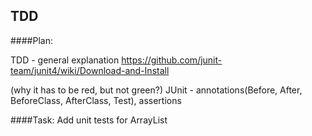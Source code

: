 
## TDD

####Plan: 

TDD - general explanation
https://github.com/junit-team/junit4/wiki/Download-and-Install

(why it has to be red, but not green?)
JUnit - annotations(Before, After, BeforeClass, AfterClass, Test), assertions


####Task:
Add unit tests for ArrayList
